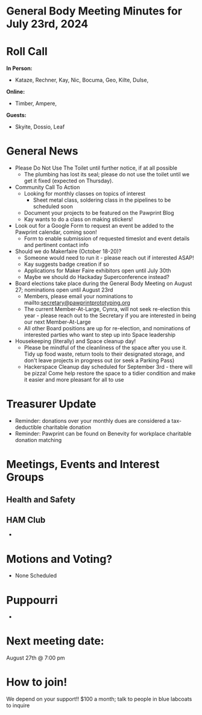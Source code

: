 # General Body Meeting Minutes for July 23rd, 2024
# Roll Call
**In Person:**
* Kataze, Rechner, Kay, Nic, Bocuma, Geo, Kilte, Dulse, 

**Online:** 
* Timber, Ampere, 

**Guests:** 
* Skyite, Dossio, Leaf

# General News
- Please Do Not Use The Toilet until further notice, if at all possible
  - The plumbing has lost its seal; please do not use the toilet until we get it fixed (expected on Thursday).
- Community Call To Action
  - Looking for monthly classes on topics of interest
     - Sheet metal class, soldering class in the pipelines to be scheduled soon
  - Document your projects to be featured on the Pawprint Blog
  - Kay wants to do a class on making stickers!
- Look out for a Google Form to request an event be added to the Pawprint calendar, coming soon!
  - Form to enable submission of requested timeslot and event details and pertinent contact info
 - Should we do Makerfaire (October 18-20)?
   - Someone would need to run it - please reach out if interested ASAP!
   - Kay suggests badge creation if so
   - Applications for Maker Faire exhibitors open until July 30th
   - Maybe we should do Hackaday Superconference instead?
 - Board elections take place during the General Body Meeting on August 27; nominations open until August 23rd
   - Members, please email your nominations to mailto:secretary@pawprintprototyping.org
   - The current Member-At-Large, Cynra, will not seek re-election this year - please reach out to the Secretary if you are interested in being our next Member-At-Large
   - All other Board positions are up for re-election, and nominations of interested parties who want to step up into Space leadership
- Housekeeping (literally) and Space cleanup day!
  - Please be mindful of the cleanliness of the space after you use it. Tidy up food waste, return tools to their designated storage, and don't leave projects in progress out (or seek a Parking Pass)
  - Hackerspace Cleanup day scheduled for September 3rd - there will be pizza! Come help restore the space to a tidier condition and make it easier and more pleasant for all to use

  
# Treasurer Update
- Reminder: donations over your monthly dues are considered a tax-deductible charitable donation
- Reminder: Pawprint can be found on Benevity for workplace charitable donation matching

# Meetings, Events and Interest Groups

## Health and Safety

## HAM Club
- 
  
# Motions and Voting?
- None Scheduled
    
# Puppourri
- 



# Next meeting date:
August 27th @ 7:00 pm

# How to join!
We depend on your support!! $100 a month; talk to people in blue labcoats to inquire
